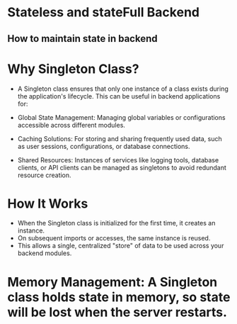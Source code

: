 # Stateless and stateFull Backend

## How to maintain state in backend

# Why Singleton Class?

- A Singleton class ensures that only one instance of a class exists during the application's lifecycle. This can be useful in backend applications for:

- Global State Management:
  Managing global variables or configurations accessible across different modules.

- Caching Solutions:
  For storing and sharing frequently used data, such as user sessions, configurations, or database connections.

- Shared Resources:
  Instances of services like logging tools, database clients, or API clients can be managed as singletons to avoid redundant resource creation.


# How It Works
- When the Singleton class is initialized for the first time, it creates an instance.
- On subsequent imports or accesses, the same instance is reused.
- This allows a single, centralized "store" of data to be used across your backend modules.

#  Memory Management: A Singleton class holds state in memory, so state will be lost when the server restarts.